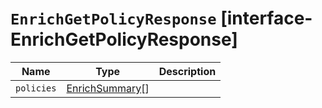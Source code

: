 # `EnrichGetPolicyResponse` [interface-EnrichGetPolicyResponse]

| Name | Type | Description |
| - | - | - |
| `policies` | [EnrichSummary](./EnrichSummary.md)[] | &nbsp; |
